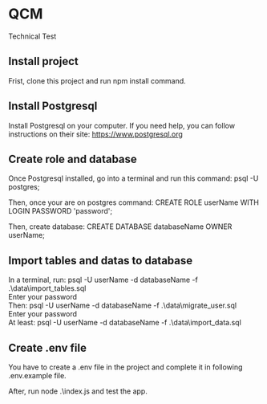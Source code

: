 # QCM
Technical Test  

## Install project  

Frist, clone this project and run npm install command.  

## Install Postgresql  

Install Postgresql on your computer. If you need help, you can follow instructions on their site: https://www.postgresql.org  

## Create role and database  

Once Postgresql installed, go into a terminal and run this command: psql -U postgres;

Then, once your are on postgres command: CREATE ROLE userName WITH LOGIN PASSWORD 'password';  

Then, create database: CREATE DATABASE databaseName OWNER userName;  

## Import tables and datas to database  

In a terminal, run: psql -U userName -d databaseName -f .\data\import_tables.sql  
Enter your password  
Then: psql -U userName -d databaseName -f .\data\migrate_user.sql  
Enter your password  
At least: psql -U userName -d databaseName -f .\data\import_data.sql  

## Create .env file  

You have to create a .env file in the project and complete it in following .env.example file.  

After, run node .\index.js and test the app.
